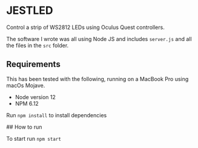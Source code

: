# JESTLED

Control a strip of WS2812 LEDs using Oculus Quest controllers.

The software I wrote was all using Node JS and includes `server.js` and all the files in the `src` folder.

## Requirements

This has been tested with the following, running on a MacBook Pro using macOs Mojave.

* Node version 12
* NPM 6.12

Run `npm install` to install dependencies

## How to run

To start run `npm start`

